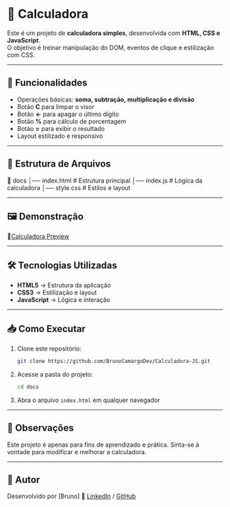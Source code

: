 # 🧮 Calculadora

Este é um projeto de **calculadora simples**, desenvolvida com **HTML, CSS e JavaScript**.  
O objetivo é treinar manipulação do DOM, eventos de clique e estilização com CSS.

---

## 🚀 Funcionalidades

- Operações básicas: **soma, subtração, multiplicação e divisão**  
- Botão **C** para limpar o visor  
- Botão **←** para apagar o último dígito  
- Botão **%** para cálculo de porcentagem  
- Botão **=** para exibir o resultado  
- Layout estilizado e responsivo  

---

## 📂 Estrutura de Arquivos

📁 docs
│── index.html # Estrutura principal
│── index.js # Lógica da calculadora
│── style.css # Estilos e layout


---

## 🖼️ Demonstração

🔗[Calculadora Preview](https://brunocamargodev.github.io/Calculadora-JS/)

---

## 🛠️ Tecnologias Utilizadas

- **HTML5** → Estrutura da aplicação  
- **CSS3** → Estilização e layout  
- **JavaScript** → Lógica e interação  

---

## 📥 Como Executar

1. Clone este repositório:
   ```bash
   git clone https://github.com/BrunoCamargoDev/Calculadora-JS.git
    ```
2. Acesse a pasta do projeto:
    ``` bash
    cd docs
    ```
3. Abra o arquivo `index.html` em qualquer navegador

---

## 📌 Observações

Este projeto é apenas para fins de aprendizado e prática.
Sinta-se à vontade para modificar e melhorar a calculadora.

---

## 👤 Autor

Desenvolvido por [Bruno]
🔗 [LinkedIn](https://www.linkedin.com/in/bruno-camargo-dev) / [GitHub](https://github.com/BrunoCamargoDev)  
 